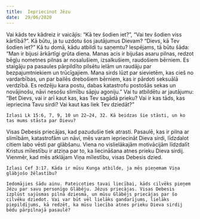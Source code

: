 ```yaml
---
title:  Iepriecinot Jēzu
date:  29/06/2020
---
```


Vai kāds tev kādreiz ir vaicājis: “Kā tev šodien iet?”, “Vai tev šodien viss kārtībā?”. Kā būtu, ja tu uzdotu šos jautājumus Dievam? “Dievs, kā Tev šodien iet?” Kā tu domā, kādu atbildi tu saņemtu? Iespējams, tā būtu šāda: “Man ir bijusi ārkārtīgi grūta diena. Manas acis ir bijušas asaru pilnas, redzot bēgļu nometnes pilnas ar nosalušiem, izsalkušiem, raudošiem bērniem. Es staigāju pa pasaules pārpildīto pilsētu ielām un raudāju par bezpajumtniekiem un trūcīgajiem. Mana sirds lūzt par sievietēm, kas cieš no vardarbības, un par bailēs drebošiem bērniem, kas ir pārdoti seksuālā verdzībā. Es redzēju kara postu, dabas katastrofu postošās sekas un novājinošu, nāvi nesošu slimību sāpju agoniju.” Vai tu atbildētu ar jautājumu: “Bet Dievs, vai ir arī kaut kas, kas Tev sagādā prieku? Vai ir kas tāds, kas iepriecina Tavu sirdi? Vai kaut kas liek Tev dziedāt?”

`Izlasi Lk 15:6, 7, 9, 10 un 22–24, 32. Kā beidzas šie stāsti, un ko tas mums stāsta par Dievu?`

Visas Debesis priecājas, kad pazudušie tiek atrasti. Pasaulē, kas ir pilna ar slimībām, katastrofām un nāvi, mēs varam iepriecināt Dieva sirdi, līdzdalot citiem labo vēsti par glābšanu. Viena no vislielākajām motivācijām līdzdalīt Kristus mīlestību ir atziņa par to, ka liecināšana atnes prieku Dieva sirdij. Vienmēr, kad mēs atklājam Viņa mīlestību, visas Debesis dzied.

`Izlasi Cef 3:17. Kāda ir mūsu Kunga atbilde, ja mēs pieņemam Viņa glābjošo žēlastību?`

`Iedomājies šādu ainu. Pateicoties tavai liecībai, kāds cilvēks pieņem Jēzu par savu personīgo Glābēju. Jēzus priecājas. Visas Debesis izplūst sajūsmas pilnā dziesmā, un mūsu Glābējs priecājas par šo cilvēku dziedot. Vai var būt vēl lielāks gandarījums, lielāks piepildījums, kā redzēt, ka mūsu liecība atnes prieku Dieva sirdij bēdu pārpilnajā pasaulē?`